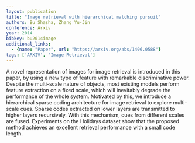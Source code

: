 ```yaml
---
layout: publication
title: "Image retrieval with hierarchical matching pursuit"
authors: Bu Shasha, Zhang Yu-Jin
conference: Arxiv
year: 2014
bibkey: bu2014image
additional_links:
  - {name: "Paper", url: "https://arxiv.org/abs/1406.0588"}
tags: ['ARXIV', 'Image Retrieval']
---
```

A novel representation of images for image retrieval is introduced in this paper, by using a new type of feature with remarkable discriminative power. Despite the multi-scale nature of objects, most existing models perform feature extraction on a fixed scale, which will inevitably degrade the performance of the whole system. Motivated by this, we introduce a hierarchical sparse coding architecture for image retrieval to explore multi-scale cues. Sparse codes extracted on lower layers are transmitted to higher layers recursively. With this mechanism, cues from different scales are fused. Experiments on the Holidays dataset show that the proposed method achieves an excellent retrieval performance with a small code length.